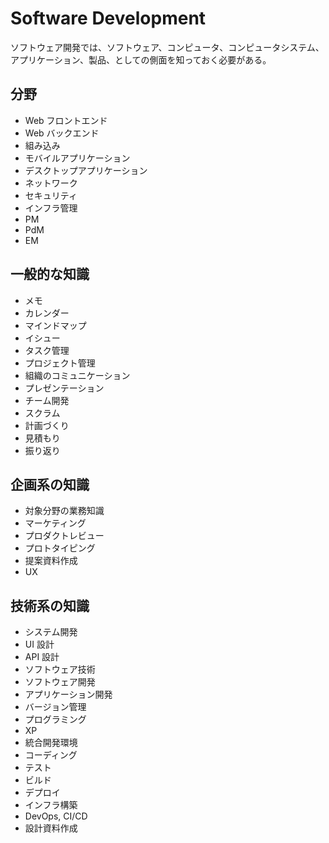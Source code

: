 # Software Development

ソフトウェア開発では、ソフトウェア、コンピュータ、コンピュータシステム、アプリケーション、製品、としての側面を知っておく必要がある。

## 分野

- Web フロントエンド
- Web バックエンド
- 組み込み
- モバイルアプリケーション
- デスクトップアプリケーション
- ネットワーク
- セキュリティ
- インフラ管理
- PM
- PdM
- EM

## 一般的な知識

- メモ
- カレンダー
- マインドマップ
- イシュー
- タスク管理
- プロジェクト管理
- 組織のコミュニケーション
- プレゼンテーション
- チーム開発
- スクラム
- 計画づくり
- 見積もり
- 振り返り

## 企画系の知識

- 対象分野の業務知識
- マーケティング
- プロダクトレビュー
- プロトタイピング
- 提案資料作成
- UX

## 技術系の知識

- システム開発
- UI 設計
- API 設計
- ソフトウェア技術
- ソフトウェア開発
- アプリケーション開発
- バージョン管理
- プログラミング
- XP
- 統合開発環境
- コーディング
- テスト
- ビルド
- デプロイ
- インフラ構築
- DevOps, CI/CD
- 設計資料作成
